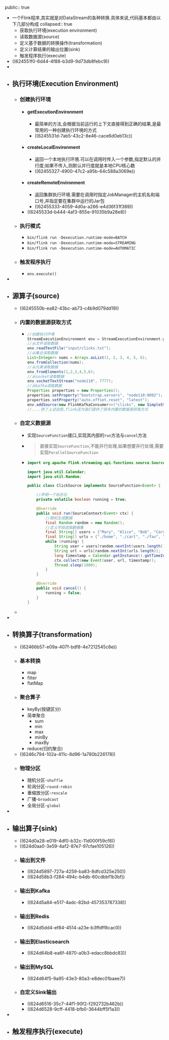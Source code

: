 public:: true

- 一个Flink程序,其实就是对DataStream的各种转换.具体来说,代码基本都由以下几部分构成
  collapsed:: true
	- 获取执行环境(execution environment)
	- 读取数据源(source)
	- 定义基于数据的转换操作(transformation)
	- 定义计算结果的输出位置(sink)
	- 触发程序执行(execute)
- ((624551f0-6d44-4f88-b3d9-9d73db8febc9))
-
- ## 执行环境(Execution Environment)
	- ### 创建执行环境
		- #### getExecutionEnvironment
			- 最简单的方法,会根据当前运行的上下文直接得到正确的结果,是最常用的一种创建执行环境的方式
			- ((6245531d-7ab5-43c2-8e46-cace6d0eb13c))
		- #### createLocalEnvironment
			- 返回一个本地执行环境.可以在调用时传入一个参数,指定默认的并行度;如果不传入,则默认并行度就是本地CPU核心数
			- ((62455327-4900-47c2-a95b-64c588a3069e))
		- #### createRemoteEnvironment
			- 返回集群执行环境.需要在调用时指定JobManager的主机名和端口号,并指定要在集群中运行的Jar包
			- ((62455333-4059-4d0a-a266-e4d36f31f389))
		- ((6245533d-b444-4af3-855e-91035b9a28e8))
	- ### 执行模式
		- `bin/flink run -Dexecution.runtime-mode=BATCH`
		- `bin/flink run -Dexecution.runtime-mode=STREAMING`
		- `bin/flink run -Dexecution.runtime-mode=AUTOMATIC`
	- ### 触发程序执行
		- `env.execute()`
-
- ## 源算子(source)
	- ((6245550b-ea82-43bc-ab73-c4b9d079dd19))
	- ### 内置的数据源获取方式
		- ```java
		  //创建执行环境
		  StreamExecutionEnvironment env = StreamExecutionEnvironment.getExecutionEnvironment();
		  //从文件读取数据
		  env.readTextFile("input/clicks.txt");
		  //从集合读取数据
		  List<Integer> nums = Arrays.asList(1, 2, 3, 4, 5, 6);
		  env.fromCollection(nums);
		  //从元素读取数据
		  env.fromElements(1,2,3,4,5,6);
		  //从socket读取数据
		  env.socketTextStream("node110", 7777);
		  //从kafka读取数据
		  Properties properties = new Properties();
		  properties.setProperty("bootstrap.servers", "node110:9092");
		  properties.setProperty("auto.offset.reset", "latest");
		  env.addSource(new FlinkKafkaConsumer<>("clicks", new SimpleStringSchema(), properties));
		  //....除了上述这些,flink还为我们提供了很多内置的数据源获取方式
		  ```
	- ### 自定义数据源
		- 实现`SourceFunction`接口,实现其内部的`run`方法与`cancel`方法
		- > 直接实现`SourceFunction`,不能并行处理,如果想要并行处理,需要实现`ParallelSourceFunction`
		- ```java
		  import org.apache.flink.streaming.api.functions.source.SourceFunction;
		  
		  import java.util.Calendar;
		  import java.util.Random;
		  
		  public class ClickSource implements SourceFunction<Event> {
		  
		      //声明一个标志位
		      private volatile boolean running = true;
		  
		      @Override
		      public void run(SourceContext<Event> ctx) {
		          //随机生成数据
		          final Random random = new Random();
		          //定义字段选取数据集
		          final String[] users = {"Mary", "Alice", "Bob", "Cary"};
		          final String[] urls = {"./home", "./cart", "./fav", "./prod?id=100", "./prod?id=10"};
		          while (running) {
		              String user = users[random.nextInt(users.length)];
		              String url = urls[random.nextInt(urls.length)];
		              long timestamp = Calendar.getInstance().getTimeInMillis();
		              ctx.collect(new Event(user, url, timestamp));
		              Thread.sleep(1000);
		          }
		      }
		  
		      @Override
		      public void cancel() {
		          running = false;
		      }
		  }
		  ```
	-
-
- ## 转换算子(transformation)
	- ((62466b57-e09a-407f-bdf8-4e7212545c6e))
	- ### 基本转换
		- map
		- filter
		- flatMap
	- ### 聚合算子
		- keyBy(按键区分)
		- 简单聚合
			- sum
			- min
			- max
			- minBy
			- maxBy
		- reduce(归约聚合)
	- ((6246c794-102a-411c-8d96-1a780b226178))
	- ### 物理分区
		- 随机分区-`shuffle`
		- 轮询分区-`round-robin`
		- 重缩放分区-`rescale`
		- 广播-`broadcast`
		- 全局分区-`global`
-
- ## 输出算子(sink)
	- ((624d0a28-e019-4df0-b32c-11d000f59cf8))
	- ((624d0aa0-3e59-4af2-87e7-97cfae105126))
	- ### 输出到文件
		- ((624d5897-727a-4259-ba83-8dfcd325e250))
		- ((624d58b3-f284-494c-b4db-60cdbbf1b3bf))
	- ### 输出到Kafka
		- ((624d5a84-e517-4adc-82bd-457353787338))
	- ### 输出到Redis
		- ((624d5dd4-ef84-4514-a23e-b3ffdff8cac0))
	- ### 输出到Elasticsearch
		- ((624d64b8-ea6f-4870-a0b3-edacc8bbdc83))
	- ### 输出到MySQL
		- ((624d64f5-9a95-43e3-80a3-e8dec01baee7))
	- ### 自定义Sink输出
		- ((624d6516-35c7-44f1-90f2-f292732b462b))
		- ((624d6528-9cff-4418-bfb0-3644bff5f1a3))
-
- ## 触发程序执行(execute)